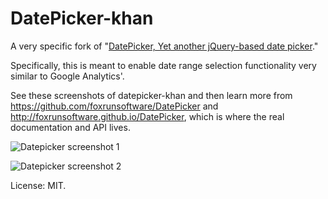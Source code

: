 # DatePicker-khan

A very specific fork of "[DatePicker, Yet another jQuery-based date picker](https://github.com/foxrunsoftware/DatePicker)."

Specifically, this is meant to enable date range selection functionality very similar to Google Analytics'.

See these screenshots of datepicker-khan and then learn more from https://github.com/foxrunsoftware/DatePicker and http://foxrunsoftware.github.io/DatePicker, which is where the real documentation and API lives.

![Datepicker screenshot 1](https://raw.github.com/kamens/DatePicker2/master/examples/datepicker1.png)

![Datepicker screenshot 2](https://raw.github.com/kamens/DatePicker2/master/examples/datepicker2.png)

License: MIT.
